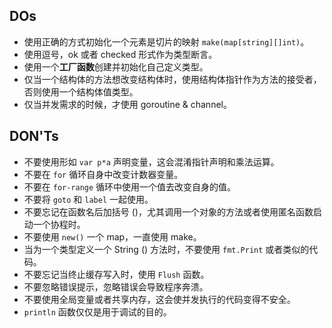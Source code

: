 ## DOs

- 使用正确的方式初始化一个元素是切片的映射 `make(map[string][]int)`。
- 使用逗号，ok 或者 checked 形式作为类型断言。
- 使用一个**工厂函数**创建并初始化自己定义类型。
- 仅当一个结构体的方法想改变结构体时，使用结构体指针作为方法的接受者，否则使用一个结构体值类型。
- 仅当并发需求的时候，才使用 goroutine & channel。

## DON'Ts

- 不要使用形如 `var p*a` 声明变量，这会混淆指针声明和乘法运算。
- 不要在 `for` 循环自身中改变计数器变量。
- 不要在 `for-range` 循环中使用一个值去改变自身的值。
- 不要将 `goto` 和 `label` 一起使用。
- 不要忘记在函数名后加括号 ()，尤其调用一个对象的方法或者使用匿名函数启动一个协程时。
- 不要使用 `new()` 一个 map，一直使用 make。
- 当为一个类型定义一个 String () 方法时，不要使用 `fmt.Print` 或者类似的代码。
- 不要忘记当终止缓存写入时，使用 `Flush` 函数。
- 不要忽略错误提示，忽略错误会导致程序奔溃。
- 不要使用全局变量或者共享内存，这会使并发执行的代码变得不安全。
- `println` 函数仅仅是用于调试的目的。
